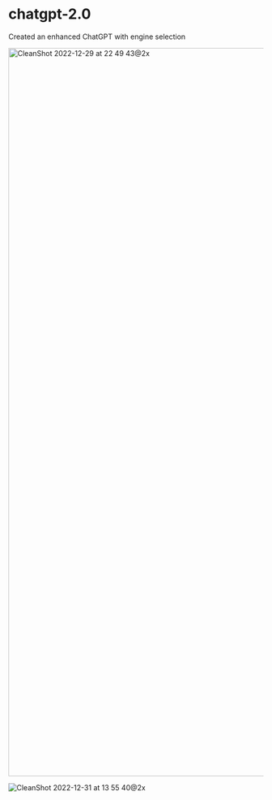 # chatgpt-2.0
Created an enhanced ChatGPT with engine selection

<img width="1436" alt="CleanShot 2022-12-29 at 22 49 43@2x" src="https://user-images.githubusercontent.com/30577676/210018447-bf387519-cddd-4d7f-b869-d7f8248046b5.png">

![CleanShot 2022-12-31 at 13 55 40@2x](https://user-images.githubusercontent.com/30577676/210139095-d64055e9-4649-48e4-9d51-0f77c1b454ef.png)
